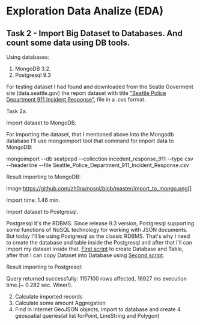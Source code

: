 Exploration Data Analize (EDA)
================================================================================

Task 2 - Import Big Dataset to Databases. And count some data using DB tools.
--------------------------------------------------------------------------------
Using databases:

1. MongoDB 3.2.
2. Postgresql 9.3

For testing dataset I had found and downloaded from the Seatle Goverment site (data.seattle.gov)
 the report dataset with title ["Seattle Police Department 911 Incident Response"](https://data.seattle.gov/Public-Safety/Seattle-Police-Department-911-Incident-Response/3k2p-39jp), file in a .cvs format.

Task 2a.

  Import dataset to MongoDB.

  For importing the dataset, that I mentioned above into the Mongodb database I'll use
  mongoimport tool that command for import data to MongoDB:

  mongoimport --db seatpepd --collection incedent_response_911 --type csv --headerline --file Seattle_Police_Department_911_Incident_Response.csv

  Result importing to MongoDB:

  image:https://github.com/zh0ra/nosql/blob/master/import_to_mongo.png[]

  Import time: 1.46 min.

 Import dataset to Postgresql.

Postgresql it's the RDBMS. Since release 9.3 version, Postgresql supporting some functions of NoSQL technology for working with JSON documents. But today I'll be using Postgresql as the classic RDBMS. That's why I need to create the database and table inside the Postgresql and after that I'll can import my dataset inside that.  [First script](scripts/create_table_incedent_esponce_911.sql)  to create Database and Table, after that I can copy Dataset into Database using  [Second script](scripts/copy_incedent_esponce_911.sql).

  Result importing to Postgresql:

  Query returned successfully: 1157100 rows affected, 16927 ms execution time.(~ 0.282 sec. Winer!).


  2. Calculate imported records
  3. Calculate some amount Aggregation
  4. Find in Internet GeoJSON objects, import to database and create 4 geospatial queries(at list forPoint, LineString and Polygon)
